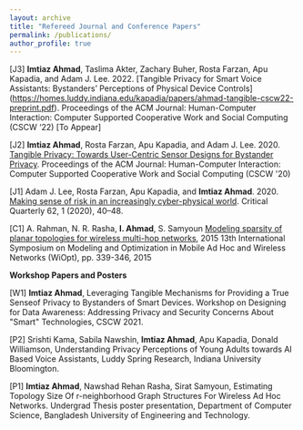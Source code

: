 ```yaml
---
layout: archive
title: "Refereed Journal and Conference Papers"
permalink: /publications/
author_profile: true
---
```

[J3] **Imtiaz Ahmad**, Taslima Akter, Zachary Buher, Rosta Farzan, Apu Kapadia, and Adam J. Lee. 2022. [Tangible Privacy for Smart Voice Assistants: Bystanders’
Perceptions of Physical Device Controls] (https://homes.luddy.indiana.edu/kapadia/papers/ahmad-tangible-cscw22-preprint.pdf). Proceedings of the ACM Journal: Human-Computer Interaction: Computer Supported Cooperative Work and Social Computing (CSCW ‘22) [To Appear]

[J2] **Imtiaz Ahmad**, Rosta Farzan, Apu Kapadia, and Adam J. Lee. 2020. [Tangible Privacy: Towards User-Centric Sensor Designs for Bystander Privacy](https://people.cs.pitt.edu/~adamlee/pubs/2020/ahmad2020cscw.pdf). Proceedings of the ACM Journal: Human-Computer Interaction: Computer Supported Cooperative Work and Social Computing (CSCW '20)

[J1] Adam J. Lee, Rosta Farzan, Apu Kapadia, and **Imtiaz Ahmad**. 2020. [Making sense of risk in an increasingly cyber-physical world](https://par.nsf.gov/servlets/purl/10196973). Critical Quarterly 62, 1 (2020), 40–48.

[C1] A. Rahman, N. R. Rasha, **I. Ahmad**, S. Samyoun [Modeling sparsity of planar topologies for wireless multi-hop networks](http://opendl.ifip-tc6.org/db/conf/wiopt/wiopt2015/RahmanRAS15.pdf), 2015 13th International Symposium on Modeling and Optimization in Mobile Ad Hoc and Wireless Networks (WiOpt), pp. 339-346, 2015

**Workshop Papers and Posters**

[W1] **Imtiaz Ahmad**, Leveraging Tangible Mechanisms for Providing a True Senseof Privacy to Bystanders of Smart Devices. Workshop on Designing for Data Awareness: Addressing Privacy and Security Concerns
About "Smart" Technologies, CSCW 2021.

[P2] Srishti Kama, Sabila Nawshin, **Imtiaz Ahmad**, Apu Kapadia, Donald Williamson, Understanding Privacy Perceptions of Young Adults towards AI Based Voice Assistants, Luddy Spring Research, Indiana University Bloomington.

[P1] **Imtiaz Ahmad**, Nawshad Rehan Rasha, Sirat Samyoun, Estimating Topology Size Of r-neighborhood Graph Structures For Wireless Ad Hoc Networks. Undergrad Thesis poster presentation, Department of Computer Science, Bangladesh University of Engineering and Technology.

